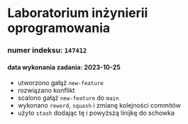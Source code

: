# Laboratorium inżynierii oprogramowania

### numer indeksu: `147412`

#### data wykonania zadania: 2023-10-25

- utworzono gałąź `new-feature`
- rozwiązano konflikt
- scalono gałąź `new-feature` do `main`
- wykonano `reword`, `squash` i zmianę kolejności commitów
- użyto `stash` dodając tę i powyższą linijkę do schowka